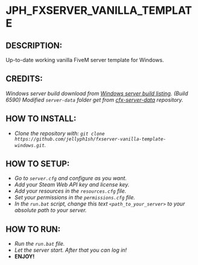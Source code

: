 # **JPH_FXSERVER_VANILLA_TEMPLATE**

## **DESCRIPTION:**
Up-to-date working vanilla FiveM server template for Windows.

## **CREDITS:**
*Windows server build download from [Windows server build listing](https://runtime.fivem.net/artifacts/fivem/build_server_windows/master/). (Build 6590)*
*Modified `server-data` folder get from [cfx-server-data](https://github.com/citizenfx/cfx-server-data) repository.*

## **HOW TO INSTALL:**
- *Clone the repository with: `git clone https://github.com/jellyph1sh/fxserver-vanilla-template-windows.git`.*

## **HOW TO SETUP:**
- *Go to `server.cfg` and configure as you want.*
- *Add your Steam Web API key and license key.*
- *Add your resources in the `resources.cfg` file.*
- *Set your permissions in the `permissions.cfg` file.*
- *In the `run.bat` script, change this text `<path_to_your_server>` to your absolute path to your server.*

## **HOW TO RUN:**
- *Run the `run.bat` file.*
- *Let the server start. After that you can log in!*
- **ENJOY!**
